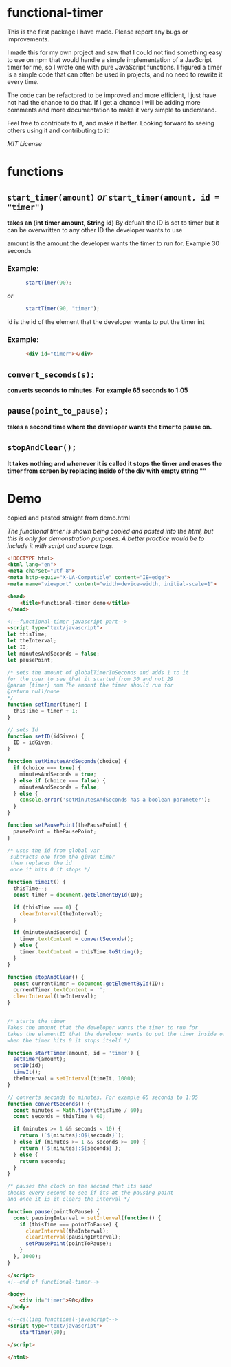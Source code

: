 # functional-timer

This is the first package I have made. Please report any bugs or improvements.

I made this for my own project and saw that I could not find something easy to use on npm that would handle a simple implementation of a JavScript timer for me, so I wrote one with pure JavaScript functions. I figured a timer is a simple code that can often be used in projects, and no need to rewrite it every time.

The code can be refactored to be improved and more efficient, I just have not had the chance to do that. If I get a chance I will be adding more comments and more documentation to make it very simple to understand. 

Feel free to contribute to it, and make it better. Looking forward to seeing others using it and contributing to it!

*MIT License*

# functions

## ```start_timer(amount)``` *or* ```start_timer(amount, id = "timer")```


**takes an (int timer amount, String id)**
By defualt the ID is set to timer but it can be overwritten to any other ID the developer wants to use

amount is the amount the developer wants the timer to run for. Example 30 seconds
### Example:
```javascript
      startTimer(90);
```
*or*

```javascript
      startTimer(90, "timer");
```

id is the id of the element that the developer wants to put the timer int
### Example:
```html
      <div id="timer"></div>
```

## ```convert_seconds(s);```
**converts seconds to minutes. For example 65 seconds to 1:05**

## ```pause(point_to_pause);```
**takes a second time where the developer wants the timer to pause on.**

## ```stopAndClear();```
**It takes nothing and whenever it is called it stops the timer and erases the timer from screen by replacing inside of the div with empty string ""**

# Demo
copied and pasted straight from demo.html

*The functional timer is shown being copied and pasted into the html, but this is only for demonstration purposes.
A better practice would be to include it with script and source tags.*

```html
<!DOCTYPE html>
<html lang="en">
<meta charset="utf-8">
<meta http-equiv="X-UA-Compatible" content="IE=edge">
<meta name="viewport" content="width=device-width, initial-scale=1">

<head>
    <title>functional-timer demo</title>
</head>

<!--functional-timer javascript part-->
<script type="text/javascript">
let thisTime;
let theInterval;
let ID;
let minutesAndSeconds = false;
let pausePoint;

/* sets the amount of globalTimerInSeconds and adds 1 to it
for the user to see that it started from 30 and not 29
@param {timer} num The amount the timer should run for
@return null/none
*/
function setTimer(timer) {
  thisTime = timer + 1;
}

// sets Id
function setID(idGiven) {
  ID = idGiven;
}

function setMinutesAndSeconds(choice) {
  if (choice === true) {
    minutesAndSeconds = true;
  } else if (choice === false) {
    minutesAndSeconds = false;
  } else {
    console.error('setMinutesAndSeconds has a boolean parameter');
  }
}

function setPausePoint(thePausePoint) {
  pausePoint = thePausePoint;
}

/* uses the id from global var
 subtracts one from the given timer
 then replaces the id
 once it hits 0 it stops */

function timeIt() {
  thisTime--;
  const timer = document.getElementById(ID);

  if (thisTime === 0) {
    clearInterval(theInterval);
  }

  if (minutesAndSeconds) {
    timer.textContent = convertSeconds();
  } else {
    timer.textContent = thisTime.toString();
  }
}

function stopAndClear() {
  const currentTimer = document.getElementById(ID);
  currentTimer.textContent = '';
  clearInterval(theInterval);
}


/* starts the timer
Takes the amount that the developer wants the timer to run for
takes the elementID that the developer wants to put the timer inside of
when the timer hits 0 it stops itself */

function startTimer(amount, id = 'timer') {
  setTimer(amount);
  setID(id);
  timeIt();
  theInterval = setInterval(timeIt, 1000);
}

// converts seconds to minutes. For example 65 seconds to 1:05
function convertSeconds() {
  const minutes = Math.floor(thisTime / 60);
  const seconds = thisTime % 60;

  if (minutes >= 1 && seconds < 10) {
    return (`${minutes}:0${seconds}`);
  } else if (minutes >= 1 && seconds >= 10) {
    return (`${minutes}:${seconds}`);
  } else {
    return seconds;
  }
}

/* pauses the clock on the second that its said
checks every second to see if its at the pausing point
and once it is it clears the interval */

function pause(pointToPause) {
  const pausingInterval = setInterval(function() {
    if (thisTime === pointToPause) {
      clearInterval(theInterval);
      clearInterval(pausingInterval);
      setPausePoint(pointToPause);
    }
  }, 1000);
}

</script>
<!--end of functional-timer-->

<body>
    <div id="timer">90</div>
</body>

<!--calling functional-javascript-->
<script type="text/javascript">
    startTimer(90);

</script>

</html>

```
